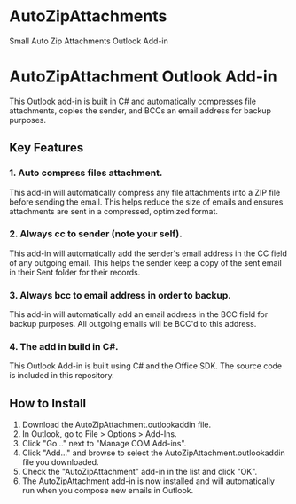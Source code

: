 # AutoZipAttachments
Small Auto Zip Attachments Outlook Add-in
# AutoZipAttachment Outlook Add-in
This Outlook add-in is built in C# and automatically compresses file attachments, copies the sender, and BCCs an email address for backup purposes.
## Key Features
### 1. Auto compress files attachment. 
This add-in will automatically compress any file attachments into a ZIP file before sending the email. This helps reduce the size of emails and ensures attachments are sent in a compressed, optimized format.
### 2. Always cc to sender (note your self). 
This add-in will automatically add the sender's email address in the CC field of any outgoing email. This helps the sender keep a copy of the sent email in their Sent folder for their records.
### 3. Always bcc to email address in order to backup.
This add-in will automatically add an email address in the BCC field for backup purposes. All outgoing emails will be BCC'd to this address.
### 4. The add in build in C#.
This Outlook Add-in is built using C# and the Office SDK. The source code is included in this repository.
## How to Install
1. Download the AutoZipAttachment.outlookaddin file. 
2. In Outlook, go to File > Options > Add-Ins. 
3. Click "Go..." next to "Manage COM Add-ins". 
4. Click "Add..." and browse to select the AutoZipAttachment.outlookaddin file you downloaded.
5. Check the "AutoZipAttachment" add-in in the list and click "OK". 
6. The AutoZipAttachment add-in is now installed and will automatically run when you compose new emails in Outlook.
